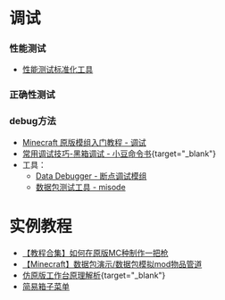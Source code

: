# 调试
### 性能测试
- [性能测试标准化工具](https://github.com/xiaodou8593/perf_1.0)
### 正确性测试
### debug方法
- [Minecraft 原版模组入门教程 - 调试](https://zhangshenxing.github.io/VanillaModTutorial/#%E8%B0%83%E8%AF%95)
- [常用调试技巧-黑箱调试 - 小豆命令书](https://xdcmd.vari.fun/chapter2-%E5%B8%B8%E7%94%A8%E8%B0%83%E8%AF%95%E6%8A%80%E5%B7%A7/1.%E6%B5%8B%E8%AF%95%E6%96%B9%E6%B3%95/1.%E9%BB%91%E7%AE%B1%E6%B5%8B%E8%AF%95.html){target="_blank"}
- 工具：
  - [Data Debugger - 断点调试模组](https://github.com/Alumopper/Datapack-Debugger)
  - [数据包测试工具 - misode](https://github.com/misode/packtest)

# 实例教程
- [【教程合集】如何在原版MC种制作一把枪](https://www.bilibili.com/video/BV1PG4y1e7hx)
- [【Minecraft】数据包演示/数据包模拟mod物品管道](https://www.bilibili.com/video/BV1sw4m1k7dG)
- [仿原版工作台原理解析](https://www.mcmod.cn/post/2175.html){target="_blank"}
- [简易箱子菜单](https://github.com/CloudWolfYT/Easy-Loot)